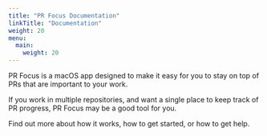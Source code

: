 ```yaml
---
title: "PR Focus Documentation"
linkTitle: "Documentation"
weight: 20
menu:
  main:
    weight: 20
---
```


PR Focus is a macOS app designed to make it easy for you to stay on top of PRs that are important to your work.

If you work in multiple repositories, and want a single place to keep track of PR progress, PR Focus may be a good tool for you.

Find out more about how it works, how to get started, or how to get help.
